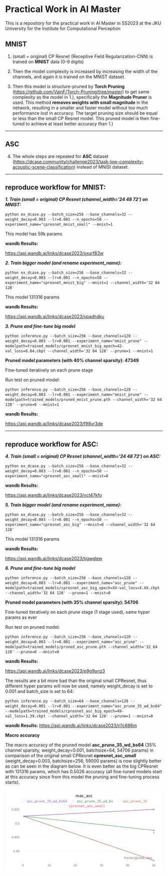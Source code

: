 # Practical Work in AI Master
This is a repository for the practical work in AI Master in SS2023 at the JKU University for the Institute for Computational Perception

## MNIST
1. (small = original) CP Resnet (Receptive Field Regularization-CNN) is trained on **MNIST** data (0-9 digits) 

2. Then the model complexity is increased by increasing the width of the channels, and again it is trained on the MNIST dataset.

3. Then this model is structure-pruned by **Torch Pruning** (https://github.com/VainF/Torch-Pruning/tree/master) to get same complexity as the model in 1.), specifically the **Magnitude Pruner** is used. This method **removes weights with small magnitude** in the network, resulting in a smaller and faster model without too much performance lost in accuracy. The target pruning size should be equal or less than the small CP Resnet model. This pruned model is then fine-tuned to achieve at least better accuracy than 1.)

--------------------------------------------------------------------------------------------------------------------------------------------------------------------
## ASC
4. The whole steps are repeated for **ASC** dataset (https://dcase.community/challenge2023/task-low-complexity-acoustic-scene-classification) instead of MNISt dataset.



--------------------------------------------------------------------------------------------------------------------------------------------------------------------
## reproduce workflow for MNIST:

**_1. Train (small = original) CP Resnet (channel_width='24 48 72') on MNIST:_**

```
python ex_dcase.py --batch_size=256 --base_channels=32 --weight_decay=0.003 --lr=0.001 --n_epochs=50 --experiment_name="cpresnet_mnist_small" --mnist=1
```
This model has 59k params

**wandb Results:**

https://api.wandb.ai/links/dcase2023/sxurf83w

**_2. Train bigger model (and rename experiment_name):_**

```
python ex_dcase.py --batch_size=256 --base_channels=32 --weight_decay=0.003 --lr=0.001 --n_epochs=50 --experiment_name="cpresnet_mnist_big" --mnist=1 --channel_width='32 64 128'
```

This model 131316 params

**wandb Results:**

https://api.wandb.ai/links/dcase2023/spadhdku

**_3. Prune and fine-tune big model_**

```
python inference.py --batch_size=256 --base_channels=128 --weight_decay=0.003 --lr=0.001 --experiment_name="mnist_prune" --modelpath=trained_models/cpresnet_mnist_big_epoch=42-val_loss=0.04.ckpt --channel_width='32 64 128' --prune=1 --mnist=1
```

**Pruned model parameters (with 40% channel sparsity): 47349**

Fine-tuned iteratively on each prune stage

Run test on pruned model:

```
python inference.py --batch_size=256 --base_channels=128 --weight_decay=0.003 --lr=0.001 --experiment_name="mnist_prune" --modelpath=trained_models/pruned_mnist_prune.pth --channel_width='32 64 128' --prune=0 --mnist=1
```

**wandb Results:**

https://api.wandb.ai/links/dcase2023/f98vr3de

--------------------------------------------------------------------------------------------------------------------------------------------------------------------
## reproduce workflow for ASC:

**_4. Train (small = original) CP Resnet (channel_width='24 48 72') on ASC:_**

```
python ex_dcase.py --batch_size=256 --base_channels=32 --weight_decay=0.003 --lr=0.001 --n_epochs=50 --experiment_name="cpresnet_asc_small" --mnist=0
```

**wandb Results:**

https://api.wandb.ai/links/dcase2023/vct47kfo

**_5. Train bigger model (and rename experiment_name):_**

```
python ex_dcase.py --batch_size=256 --base_channels=32 --weight_decay=0.003 --lr=0.001 --n_epochs=50 --experiment_name="cpresnet_asc_big" --mnist=0 --channel_width='32 64 128'
```

This model 131316 params

**wandb Results:**

https://api.wandb.ai/links/dcase2023/tjgwglew

**_6. Prune and fine-tune big model_**

```
python inference.py --batch_size=256 --base_channels=128 --weight_decay=0.003 --lr=0.001 --experiment_name="asc_prune" --modelpath=trained_models/cpresnet_asc_big_epoch=XX-val_loss=X.XX.ckpt --channel_width='32 64 128' --prune=1 --mnist=0
```

**Pruned model parameters (with 35% channel sparsity): 54706**

Fine-tuned iteratively on each prune stage (1 stage used), same hyper params as ever

Run test on pruned model:

```
python inference.py --batch_size=256 --base_channels=128 --weight_decay=0.003 --lr=0.001 --experiment_name="asc_prune" --modelpath=trained_models/pruned_asc_prune.pth --channel_width='32 64 128' --prune=0 --mnist=0
```

**wandb Results:**

https://api.wandb.ai/links/dcase2023/p9g9unz3

The results are a bit more bad than the original small CPResnet, thus different hyper params will now be used, namely weight_decay is set to 0.001 and batch_size is set to 64:

```
python inference.py --batch_size=64 --base_channels=128 --weight_decay=0.001 --lr=0.001 --experiment_name="asc_prune_35_wd_bs64" --modelpath=trained_models/cpresnet_asc_big_epoch=49-val_loss=1.39.ckpt --channel_width='32 64 128' --prune=1 --mnist=0
```
**wandb Results:**
https://api.wandb.ai/links/dcase2023/ri1c686m

**Macro accuracy**

The macro accuracy of the pruned model **asc_prune_35_wd_bs64** (35% channel sparsity, weight_decay=0.001, batchsize=64, 54706 params) in comparison of the original small CPResnet **cpresnet_asc_small** (weight_decay=0.003, batchsize=256, 59000 params) is now slightly better as can be seen in the diagram below. It is even better as the big CPResnet with 131316 params, which has 0.5026 accuracy (all fine-tuned models start at this accuracy since from this model the pruning and fine-tuning process starts).

![alt text](https://github.com/cwilldoner/practicalwork/blob/main/mac.png?raw=true)
